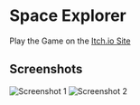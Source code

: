 # Space Explorer

Play the Game on the [Itch.io Site](https://prtkgoswami.itch.io/space-explorer)

## Screenshots
![Screenshot 1](https://img.itch.zone/aW1hZ2UvMTI4NTEwMS83NDc4MTY1LnBuZw==/original/Tx1xiE.png)
![Screenshot 2](https://img.itch.zone/aW1hZ2UvMTI4NTEwMS83NDc4MTY2LnBuZw==/original/Hi4dgW.png)
